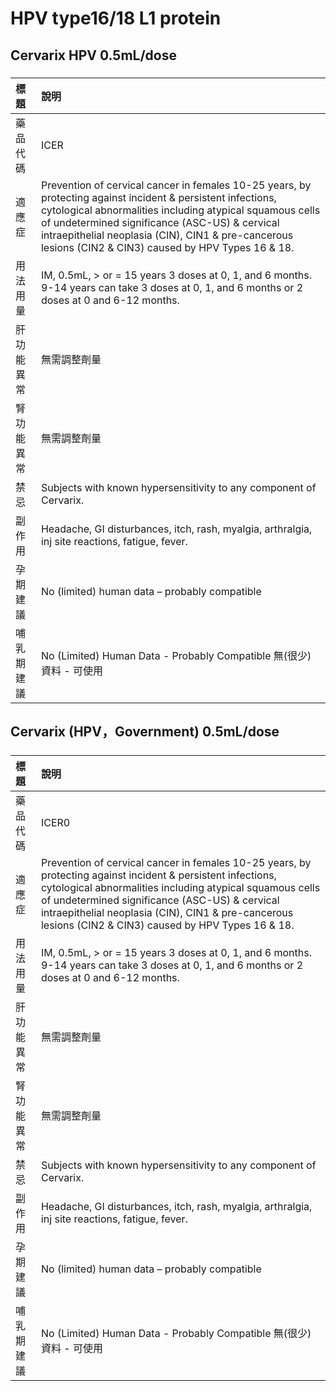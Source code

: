 # HPV type16/18 L1 protein

## Cervarix HPV 0.5mL/dose

##### 

| 標題       | 說明                                                                                                                                                                                                                                                                                                                                |
|:-----------|:------------------------------------------------------------------------------------------------------------------------------------------------------------------------------------------------------------------------------------------------------------------------------------------------------------------------------------|
| 藥品代碼   | ICER                                                                                                                                                                                                                                                                                                                                |
| 適應症     | Prevention of cervical cancer in females 10-25 years, by protecting against incident & persistent infections, cytological abnormalities including atypical squamous cells of undetermined significance (ASC-US) & cervical intraepithelial neoplasia (CIN), CIN1 & pre-cancerous lesions (CIN2 & CIN3) caused by HPV Types 16 & 18. |
| 用法用量   | IM, 0.5mL, > or = 15 years 3 doses at 0, 1, and 6 months. 9-14 years can take 3 doses at 0, 1, and 6 months or 2 doses at 0 and 6-12 months.                                                                                                                                                                                        |
| 肝功能異常 | 無需調整劑量                                                                                                                                                                                                                                                                                                                        |
| 腎功能異常 | 無需調整劑量                                                                                                                                                                                                                                                                                                                        |
| 禁忌       | Subjects with known hypersensitivity to any component of Cervarix.                                                                                                                                                                                                                                                                  |
| 副作用     | Headache, GI disturbances, itch, rash, myalgia, arthralgia, inj site reactions, fatigue, fever.                                                                                                                                                                                                                                     |
| 孕期建議   | No (limited) human data – probably compatible                                                                                                                                                                                                                                                                                       |
| 哺乳期建議 | No (Limited) Human Data - Probably Compatible 無(很少)資料 - 可使用                                                                                                                                                                                                                                                                 |

## Cervarix (HPV，Government) 0.5mL/dose

##### 

| 標題       | 說明                                                                                                                                                                                                                                                                                                                                |
|:-----------|:------------------------------------------------------------------------------------------------------------------------------------------------------------------------------------------------------------------------------------------------------------------------------------------------------------------------------------|
| 藥品代碼   | ICER0                                                                                                                                                                                                                                                                                                                               |
| 適應症     | Prevention of cervical cancer in females 10-25 years, by protecting against incident & persistent infections, cytological abnormalities including atypical squamous cells of undetermined significance (ASC-US) & cervical intraepithelial neoplasia (CIN), CIN1 & pre-cancerous lesions (CIN2 & CIN3) caused by HPV Types 16 & 18. |
| 用法用量   | IM, 0.5mL, > or = 15 years 3 doses at 0, 1, and 6 months. 9-14 years can take 3 doses at 0, 1, and 6 months or 2 doses at 0 and 6-12 months.                                                                                                                                                                                        |
| 肝功能異常 | 無需調整劑量                                                                                                                                                                                                                                                                                                                        |
| 腎功能異常 | 無需調整劑量                                                                                                                                                                                                                                                                                                                        |
| 禁忌       | Subjects with known hypersensitivity to any component of Cervarix.                                                                                                                                                                                                                                                                  |
| 副作用     | Headache, GI disturbances, itch, rash, myalgia, arthralgia, inj site reactions, fatigue, fever.                                                                                                                                                                                                                                     |
| 孕期建議   | No (limited) human data – probably compatible                                                                                                                                                                                                                                                                                       |
| 哺乳期建議 | No (Limited) Human Data - Probably Compatible 無(很少)資料 - 可使用                                                                                                                                                                                                                                                                 |

